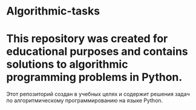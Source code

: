 # Algorithmic-tasks

This repository was created for educational purposes and contains solutions to algorithmic programming problems in Python.
=========================================================================================================================
Этот репозиторий создан в учебных целях и содержит решения задач по алгоритмическому программированию на языке Python.
